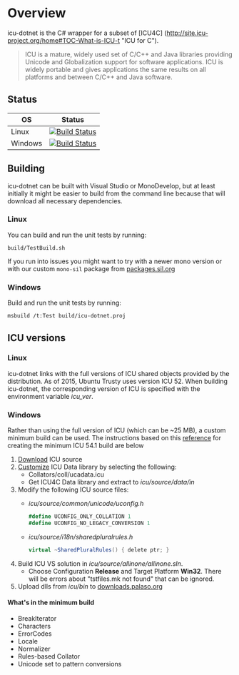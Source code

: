 Overview
========
icu-dotnet is the C# wrapper for a subset of [ICU4C] (http://site.icu-project.org/home#TOC-What-is-ICU-t "ICU for C").
>ICU is a mature, widely used set of C/C++ and Java libraries providing Unicode and Globalization support for software applications. ICU is widely portable and gives applications the same results on all platforms and between C/C++ and Java software.

## Status

| OS      | Status |
| ------- | ------ |
| Linux   | [![Build Status](https://jenkins.lsdev.sil.org/view/IcuDotNet/view/All/job/IcuDotNet-Linux-any-master-release/badge/icon)](https://jenkins.lsdev.sil.org/view/IcuDotNet/view/All/job/IcuDotNet-Linux-any-master-release/) |
| Windows | [![Build Status](https://jenkins.lsdev.sil.org/view/IcuDotNet/view/All/job/IcuDotNet-Win-any-master-release/badge/icon)](https://jenkins.lsdev.sil.org/view/IcuDotNet/view/All/job/IcuDotNet-Win-any-master-release/) |

## Building

icu-dotnet can be built with Visual Studio or MonoDevelop, but at least initially it might be
easier to build from the command line because that will download all necessary dependencies.

### Linux

You can build and run the unit tests by running:

    build/TestBuild.sh

If you run into issues you might want to try with a newer mono version or with our custom `mono-sil` package from [packages.sil.org](http://packages.sil.org/)

### Windows

Build and run the unit tests by running:

    msbuild /t:Test build/icu-dotnet.proj

## ICU versions

### Linux
icu-dotnet links with the full versions of ICU shared objects provided by the distribution.  As of 2015, Ubuntu Trusty uses version ICU 52.  When building icu-dotnet, the corresponding version of ICU is specified with the environment variable *icu_ver*.

### Windows
Rather than using the full version of ICU (which can be ~25 MB), a custom minimum build can be used.  The instructions based on this [reference](http://qt-project.org/wiki/Compiling-ICU-with-MSVC) for creating the minimum ICU 54.1 build are below

1. [Download](http://site.icu-project.org/download/54 "ICU 54.1") ICU source
2. [Customize](http://apps.icu-project.org/datacustom/index.html) ICU Data library by selecting the following:
    - Collators/coll/ucadata.icu
    - Get ICU4C Data library and extract to *icu/source/data/in*
3. Modify the following ICU source files:
    - *icu/source/common/unicode/uconfig.h*
        ```C#
        #define UCONFIG_ONLY_COLLATION 1
        #define UCONFIG_NO_LEGACY_CONVERSION 1
        ```

    - *icu/source/i18n/sharedpluralrules.h*
        ```C#
        virtual ~SharedPluralRules() { delete ptr; }
        ```
4. Build ICU VS solution in *icu/source/allinone/allinone.sln*.
    - Choose Configuration **Release** and Target Platform **Win32**.  There will be errors about "tstfiles.mk not found" that can be ignored.
5. Upload dlls from *icu/bin* to [downloads.palaso.org](http://downloads.palaso.org/icu/icu4c-54.1-win32-min/ "icu4c-54.1-win32-min")

#### What's in the minimum build
- BreakIterator
- Characters
- ErrorCodes
- Locale
- Normalizer
- Rules-based Collator
- Unicode set to pattern conversions
